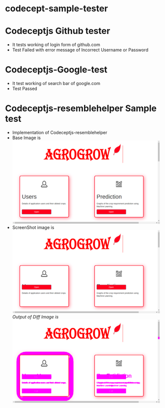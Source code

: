 # codecept-sample-tester

# Codeceptjs Github tester
* It tests working of  login form of github.com
* Test Failed with error message of Incorrect Username or Password

# Codeceptjs-Google-test
* It test working of search bar of google.com
* Test Passed

# Codeceptjs-resemblehelper Sample test
* Implementation of Codeceptjs-resemblehelper
* Base Image is ![alt text](https://github.com/rathovarun/codecept-sample-tester/blob/master/codeceptjs-resemblehelper%20Sample%20Test/tests/Output/Codecept_IO_Screenshot_Image14.png)
* ScreenShot image is ![alt text](https://github.com/rathovarun/codecept-sample-tester/blob/master/codeceptjs-resemblehelper%20Sample%20Test/tests/screenshots/outputCodecept_IO_Screenshot_Image14.png)
*Output of Diff Image is ![alt text](https://github.com/rathovarun/codecept-sample-tester/blob/master/codeceptjs-resemblehelper%20Sample%20Test/tests/Output/screenshotsDiff_Codecept_IO_Screenshot_Image14.png)*
